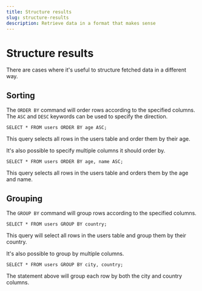 ```yaml
---
title: Structure results
slug: structure-results
description: Retrieve data in a format that makes sense
---
```


# Structure results

There are cases where it's useful to structure fetched data in a different way.

## Sorting

The `ORDER BY` command will order rows according to the specified columns. The `ASC` and `DESC` keywords can be used to specify the direction.

```
SELECT * FROM users ORDER BY age ASC;
```

This query selects all rows in the users table and order them by their age.

It's also possible to specify multiple columns it should order by.

```
SELECT * FROM users ORDER BY age, name ASC;
```

This query selects all rows in the users table and orders them by the age and name.

## Grouping

The `GROUP BY` command will group rows according to the specified columns.

```
SELECT * FROM users GROUP BY country;
```

This query will select all rows in the users table and group them by their country.

It's also possible to group by multiple columns.

```
SELECT * FROM users GROUP BY city, country;
```

The statement above will group each row by both the city and country columns.
